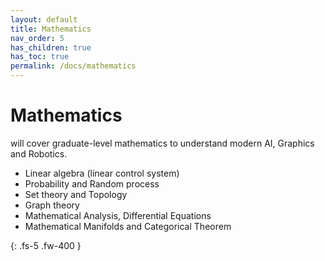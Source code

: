 ```yaml
---
layout: default
title: Mathematics
nav_order: 5
has_children: true
has_toc: true
permalink: /docs/mathematics
---
```


# **Mathematics**

will cover graduate-level mathematics to understand modern AI, Graphics and Robotics.

 - Linear algebra (linear control system)
 - Probability and Random process
 - Set theory and Topology
 - Graph theory
 - Mathematical Analysis, Differential Equations
 - Mathematical Manifolds and Categorical Theorem

{: .fs-5 .fw-400 }
